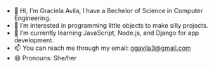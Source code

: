 - 👋 Hi, I’m Graciela Avila, I have a Bechelor of Science in Computer Engineering.
- 👀 I’m interested in programming little objects to make silly projects.
- 🌱 I’m currently learning JavaScript, Node.js, and Django for app development.
- 📫 You can reach me through my email: ggavila3@gmail.com
- 😄 Pronouns: She/her

<!---
graciela-avila/graciela-avila is a ✨ special ✨ repository because its `README.md` (this file) appears on your GitHub profile.
You can click the Preview link to take a look at your changes.
--->
